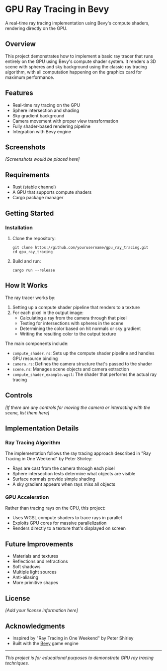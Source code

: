 # GPU Ray Tracing in Bevy

A real-time ray tracing implementation using Bevy's compute shaders, rendering directly on the GPU.

## Overview

This project demonstrates how to implement a basic ray tracer that runs entirely on the GPU using Bevy's compute shader system. It renders a 3D scene with spheres and sky background using the classic ray tracing algorithm, with all computation happening on the graphics card for maximum performance.

## Features

- Real-time ray tracing on the GPU
- Sphere intersection and shading
- Sky gradient background
- Camera movement with proper view transformation
- Fully shader-based rendering pipeline
- Integration with Bevy engine

## Screenshots

*[Screenshots would be placed here]*

## Requirements

- Rust (stable channel)
- A GPU that supports compute shaders
- Cargo package manager

## Getting Started

### Installation

1. Clone the repository:
   ```
   git clone https://github.com/yourusername/gpu_ray_tracing.git
   cd gpu_ray_tracing
   ```

2. Build and run:
   ```
   cargo run --release
   ```

## How It Works

The ray tracer works by:

1. Setting up a compute shader pipeline that renders to a texture
2. For each pixel in the output image:
   - Calculating a ray from the camera through that pixel
   - Testing for intersections with spheres in the scene
   - Determining the color based on hit normals or sky gradient
   - Writing the resulting color to the output texture

The main components include:

- `compute_shader.rs`: Sets up the compute shader pipeline and handles GPU resource binding
- `camera.rs`: Defines the camera structure that's passed to the shader
- `scene.rs`: Manages scene objects and camera extraction
- `compute_shader_example.wgsl`: The shader that performs the actual ray tracing

## Controls

*[If there are any controls for moving the camera or interacting with the scene, list them here]*

## Implementation Details

### Ray Tracing Algorithm

The implementation follows the ray tracing approach described in "Ray Tracing in One Weekend" by Peter Shirley:
- Rays are cast from the camera through each pixel
- Sphere intersection tests determine what objects are visible
- Surface normals provide simple shading
- A sky gradient appears when rays miss all objects

### GPU Acceleration

Rather than tracing rays on the CPU, this project:
- Uses WGSL compute shaders to trace rays in parallel
- Exploits GPU cores for massive parallelization
- Renders directly to a texture that's displayed on screen

## Future Improvements

- Materials and textures
- Reflections and refractions
- Soft shadows
- Multiple light sources
- Anti-aliasing
- More primitive shapes

## License

*[Add your license information here]*

## Acknowledgments

- Inspired by "Ray Tracing in One Weekend" by Peter Shirley
- Built with the [Bevy](https://bevyengine.org/) game engine

---

*This project is for educational purposes to demonstrate GPU ray tracing techniques.*


